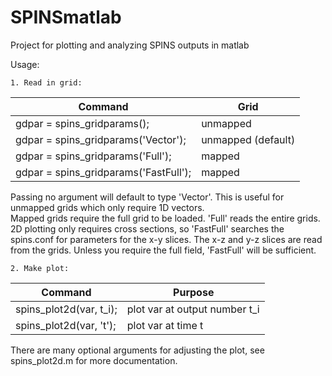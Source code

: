 # SPINSmatlab
Project for plotting and analyzing SPINS outputs in matlab

Usage:

    1. Read in grid:

| Command                               | Grid |
| ---                                   | --- |
| gdpar = spins_gridparams();           | unmapped |  
| gdpar = spins_gridparams('Vector');   | unmapped (default) |  
| gdpar = spins_gridparams('Full');		  | mapped |  
| gdpar = spins_gridparams('FastFull');	| mapped |  

Passing no argument will default to type 'Vector'. This is useful for unmapped grids which only require 1D vectors.  
Mapped grids require the full grid to be loaded. 'Full' reads the entire grids.  
2D plotting only requires cross sections, so 'FastFull' searches the spins.conf for parameters for the x-y slices. The x-z and y-z slices are read from the grids. Unless you require the full field, 'FastFull' will be sufficient.

    2. Make plot:  
| Command                     | Purpose |
| ---                         | --- |
| spins_plot2d(var, t_i);     | plot var at output number t_i |  
| spins_plot2d(var, 't');     | plot var at time t |  

There are many optional arguments for adjusting the plot, see spins_plot2d.m for more documentation.
